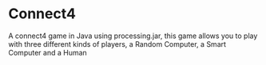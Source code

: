 # Connect4
A connect4 game in Java using processing.jar, this game allows you to play with three different kinds of players, a Random Computer, a Smart Computer and a Human
